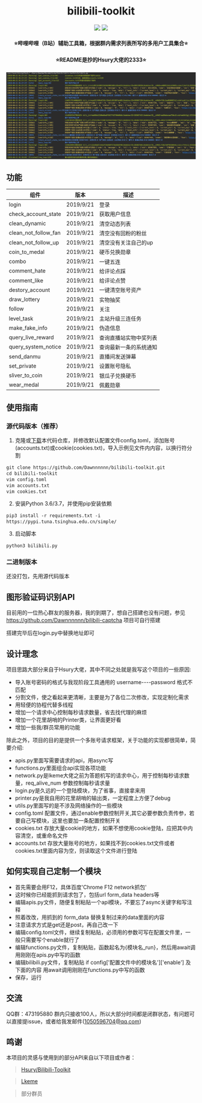 <h1 align="center">bilibili-toolkit</h1>

<p align="center">
<img src="https://img.shields.io/badge/version-2019.9.21-green.svg?longCache=true&style=for-the-badge">
<img src="https://img.shields.io/badge/license-MIT-blue.svg?longCache=true&style=for-the-badge">
</p>

<h4 align="center">⭐哔哩哔哩（B站）辅助工具箱，根据群内需求列表所写的多用户工具集合⭐</h4>
<h4 align="center">⭐README是抄的Hsury大佬的2333⭐</h4>

<p align="center">
<img src="resources/demo.png" width="750">
</p>

## 功能

|组件                |版本           |描述                          |
|--------------------|---------------|------------------------------|
|login               |2019/9/21      |登录                           |
|check_account_state |2019/9/21      |获取用户信息                    |
|clean_dynamic       |2019/9/21      |清空动态列表                    |
|clean_not_follow_fan|2019/9/21      |清空没有回粉的粉丝               |
|clean_not_follow_up |2019/9/21      |清空没有关注自己的up             |
|coin_to_medal       |2019/9/21      |硬币兑换勋章                    |
|combo               |2019/9/21      |一键五连                       |
|comment_hate        |2019/9/21      |给评论点踩                      |
|comment_like        |2019/9/21      |给评论点赞                      |
|destory_account     |2019/9/21      |一键清空账号资产                 |
|draw_lottery        |2019/9/21      |实物抽奖                        |
|follow              |2019/9/21      |关注                           |
|level_task          |2019/9/21      |主站升级三连任务                 |
|make_fake_info      |2019/9/21      |伪造信息                        |
|query_live_reward   |2019/9/21      |查询直播站实物中奖列表            |
|query_system_notice |2019/9/21      |查询最新一条的系统通知            |
|send_danmu          |2019/9/21      |直播间发送弹幕                   |
|set_private         |2019/9/21      |设置账号隐私                    |
|sliver_to_coin      |2019/9/21      |银瓜子兑换硬币                   |
|wear_medal          |2019/9/21      |佩戴勋章                        |


## 使用指南

### 源代码版本（推荐）

1. 克隆或[下载](https://github.com/Dawnnnnnn/bilibili-toolkit/archive/master.zip)本代码仓库，并修改默认配置文件config.toml，添加账号(accounts.txt)或cookie(cookies.txt)，导入示例见文件内内容，以换行符分割

```
git clone https://github.com/Dawnnnnnn/bilibili-toolkit.git
cd bilibili-toolkit
vim config.toml
vim accounts.txt
vim cookies.txt
```

2. 安装Python 3.6/3.7，并使用pip安装依赖

```
pip3 install -r requirements.txt -i https://pypi.tuna.tsinghua.edu.cn/simple/ 
```

3. 启动脚本

```
python3 bilibili.py
```


### 二进制版本

还没打包，先用源代码版本


## 图形验证码识别API

目前用的一位热心群友的服务器，我的到期了，想自己搭建也没有问题，参见 https://github.com/Dawnnnnnn/bilibili-captcha 项目可自行搭建

搭建完毕后在login.py中替换地址即可


## 设计理念

项目思路大部分来自于Hsury大佬，其中不同之处就是我写这个项目的一些原因:

* 导入账号密码的格式与我现阶段工具通用的 username----password 格式不匹配
* 分割文件，使之看起来更清晰，主要是为了各位二次修改，实现定制化需求
* 用轻便的协程代替多线程
* 增加一个请求中心控制每秒请求数量，省去找代理的麻烦
* 增加一个花里胡哨的Printer类，让界面更好看
* 增加一些我/群员常用的功能

除此之外，项目的目的是提供一个多账号请求框架，关于功能的实现都很简单，简要介绍:

* apis.py里面写需要请求的api，用async写
* functions.py里面组合api实现各项功能
* network.py是lkeme大佬之前为答题机写的请求中心，用于控制每秒请求数量，req_alive_num 参数控制每秒请求量
* login.py是久远的一个登陆模块，为了省事，直接拿来用
* printer.py是我自用的花里胡哨的输出类，一定程度上方便了debug
* utils.py里面写的是不涉及网络操作的一些模块
* config.toml 配置文件，通过enable参数控制开关,其它必要参数负责传参，若要自己写模块，这里也要加一条配置控制开关
* cookies.txt 存放大量cookie的地方，如果不想使用cookie登陆，应把其中内容清空，或重命名文件
* accounts.txt 存放大量账号的地方，如果找不到cookies.txt文件或者cookies.txt里面内容为空，则读取这个文件进行登陆


## 如何实现自己定制一个模块

* 首先需要会用F12，具体百度'Chrome F12 network抓包'
* 这时候你已经能抓到请求包了，包括url form_data headers等
* 编辑apis.py文件，随便复制粘贴一个api模块，不要忘了async关键字和写注释
* 照着改改，用抓到的 form_data 替换复制过来的data里面的内容
* 注意请求方式是get还是post，再自己改一下
* 编辑config.toml文件，继续复制粘贴，必须用的参数可写在配置文件里，一般只需要写个enable就行了
* 编辑functions.py文件，复制粘贴，函数起名为{模块名_run}，然后用await调用刚刚在apis.py中写的函数
* 编辑bilibili.py文件，复制粘贴 if config['配置文件中的模块名']['enable'] 及下面的内容 用await调用刚刚在functions.py中写的函数
* 保存，运行



## 交流

QQ群：473195880 群内只接收100人，所以大部分时间都是闭群状态，有问题可以直接提issue，或者给我发邮件(1050596704@qq.com)


## 鸣谢

本项目的灵感与使用到的部分API来自以下项目或作者：

> [Hsury/Bilibili-Toolkit](https://github.com/Hsury/Bilibili-Toolkit/)

> [Lkeme](https://github.com/lkeme)

> 部分群员

